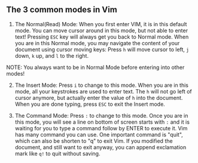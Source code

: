 ## The 3 common modes in Vim

1. The Normal(Read) Mode: When you first enter VIM, it is in this default mode. You can move cursor around in this mode, but not able to enter text! Pressing `ESC` key will always get you back to Normal mode. When you are in this Normal mode, you may navigate the content of your document using cursor moving keys: Press `h` will move cursor to left, `j` down, `k` up, and `l` to the right.

NOTE: You always want to be in Normal Mode before entering into other modes!

2. The Insert Mode: Press `i` to change to this mode. When you are in this mode, all your keystrokes are used to enter text. The `h` will not go left of cursor anymore, but actually enter the value of `h` into the document. When you are done typing, press `ESC` to exit the Insert mode.

3. The Command Mode: Press `:` to change to this mode. Once you are in this mode, you will see a line on bottom of screen starts with `:` and it is waiting for you to type a command follow by ENTER to execute it. Vim has many command you can use. One important command is "quit", which can also be shorten to "q" to exit Vim. If you modified the document, and still want to exit anyway, you can append exclamation mark like `q!` to quit without saving.

